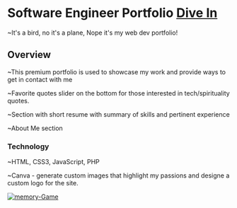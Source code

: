 # Software Engineer Portfolio <a href="https://dexdaghost.netlify.app/" target="_blank">Dive In</a>

~It's a bird, no it's a plane, Nope it's my web dev portfolio!

## Overview

~This premium portfolio is used to showcase my work and provide ways to get in contact with me 

~Favorite quotes slider on the bottom for those interested in tech/spirituality quotes.

~Section with short resume with summary of skills and pertinent experience

~About Me section

### Technology 

~HTML, CSS3, JavaScript, PHP

~Canva - generate custom images that highlight my passions and designe a custom logo for the site.  

<a href='"https://dexdaghost.netlify.app/' target='_blank'><img src='https://i.postimg.cc/d311H8pt/dexdaghost.jpg' border='0' alt='memory-Game'/></a>





